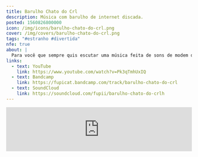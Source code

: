 ```yaml
---
title: Barulho Chato do Crl
description: Música com barulho de internet discada.
posted: 1560826800000
icon: /img/icons/barulho-chato-do-crl.png
cover: /img/covers/barulho-chato-do-crl.png
tags: "#estranho #divertida"
nfe: true
about: |
  Para você que sempre quis escutar uma música feita de sons de modem de internet discada... aqui está a sua chance de mudar de ideia.
links:
  - text: YouTube
    link: https://www.youtube.com/watch?v=Pk3qTmhUxIQ
  - text: Bandcamp
    link: https://fupicat.bandcamp.com/track/barulho-chato-do-crl
  - text: SoundCloud
    link: https://soundcloud.com/fupii/barulho-chato-do-crlh
---
```


<iframe style="border: 0; width: 100%; max-width: 700px; margin: auto; height: 120px;" src="https://bandcamp.com/EmbeddedPlayer/track=3101301221/size=large/bgcol=333333/linkcol=ffffff/tracklist=false/artwork=small/transparent=true/" seamless><a href="https://fupicat.bandcamp.com/track/barulho-chato-do-crl">Barulho Chato do Crl by fupicat</a></iframe>
